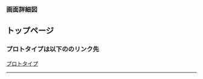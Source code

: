 ### 画面詳細図
## トップページ
### プロトタイプは以下ののリンク先
[プロトタイプ](https://www.figma.com/file/iaUkUhR6J7teMcIpetyOoT/Untitled?node-id=6%3A64)
*****
